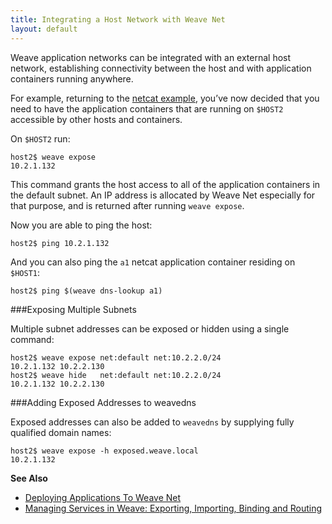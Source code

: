 ```yaml
---
title: Integrating a Host Network with Weave Net
layout: default
---
```


Weave application networks can be integrated with an external host network, establishing connectivity between the host and with application containers running anywhere.

For example, returning to the [netcat example](/site/using-weave/intro-example.md), you’ve now decided that you need to have the application containers that are running on `$HOST2` accessible by other hosts and containers. 

On `$HOST2` run:

    host2$ weave expose
    10.2.1.132

This command grants the host access to all of the application containers in the default subnet. An IP address is allocated by Weave Net especially for that purpose, and is returned after running `weave expose`. 

Now you are able to ping the host:

    host2$ ping 10.2.1.132

And you can also ping the `a1` netcat application container residing on `$HOST1`:

    host2$ ping $(weave dns-lookup a1)


###Exposing Multiple Subnets

Multiple subnet addresses can be exposed or hidden using a single command:

    host2$ weave expose net:default net:10.2.2.0/24
    10.2.1.132 10.2.2.130
    host2$ weave hide   net:default net:10.2.2.0/24
    10.2.1.132 10.2.2.130


###Adding Exposed Addresses to weavedns

Exposed addresses can also be added to `weavedns` by supplying fully qualified domain names:

    host2$ weave expose -h exposed.weave.local
    10.2.1.132


**See Also**

 * [Deploying Applications To Weave Net](/site/using-weave/deploying-applications.md)
 * [Managing Services in Weave: Exporting, Importing, Binding and Routing](/site/using-weave/service-management.md)
